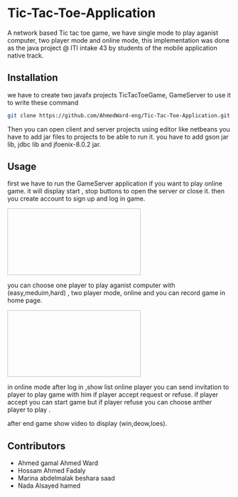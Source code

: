 # Tic-Tac-Toe-Application
A network based Tic tac toe game, we have single mode to play aganist computer, two player mode and online mode, this implementation was done as the java project
@ ITI intake 43 by students of the mobile application native track.
## Installation
we have to create two javafx projects TicTacToeGame, GameServer to use it to write these command
```bash
git clone https://github.com/AhmedWard-eng/Tic-Tac-Toe-Application.git
```
Then you can open client and server projects using editor like netbeans
you have to add jar files to projects to be able to run it. you have to add gson jar lib, jdbc lib and jfoenix-8.0.2 jar.
## Usage
first we have to run the GameServer application if you want to play online game.
it will display start , stop buttons to open the server or close it.
then you create account to sign up and log in game.

<img scr="https://user-images.githubusercontent.com/83098969/211934436-edab859e-dba5-4dca-9cd0-605eaa1d52fc.png" width="300" height="150">

 you can choose one player to play aganist computer with (easy,meduim,hard) , two player mode, online and you can record game in home page.
 
 <img scr="https://user-images.githubusercontent.com/83098969/211935266-2df0f7fb-c72a-4d8e-9625-b31de43b1da9.png" width="300" height="150">
 
 in online mode after log in ,show list online player you can send invitation to player to play game with him if player accept request or refuse.
 if player accept you can start game but if player refuse you can choose anther player to play .
 
 after end game show video to display (win,deow,loes).
 
 ## Contributors

+ Ahmed gamal Ahmed Ward
+ Hossam Ahmed Fadaly 
+ Marina abdelmalak beshara saad 
+ Nada Alsayed hamed 

